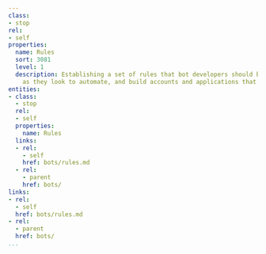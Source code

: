 ```yaml
---
class:
- stop
rel:
- self
properties:
  name: Rules
  sort: 3081
  level: 1
  description: Establishing a set of rules that bot developers should be following
    as they look to automate, and build accounts and applications that are using services.
entities:
- class:
  - stop
  rel:
  - self
  properties:
    name: Rules
  links:
  - rel:
    - self
    href: bots/rules.md
  - rel:
    - parent
    href: bots/
links:
- rel:
  - self
  href: bots/rules.md
- rel:
  - parent
  href: bots/
...
```


